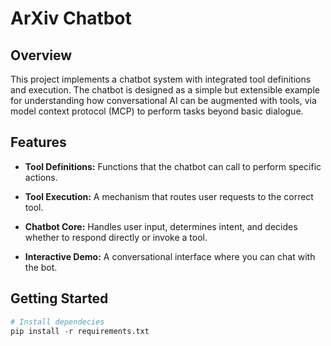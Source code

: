 # ArXiv Chatbot

## Overview

This project implements a chatbot system with integrated tool definitions and execution.
The chatbot is designed as a simple but extensible example for understanding how conversational AI can be augmented with tools, via model context protocol (MCP) to perform tasks beyond basic dialogue.

## Features

* **Tool Definitions:** Functions that the chatbot can call to perform specific actions.

* **Tool Execution:** A mechanism that routes user requests to the correct tool.

* **Chatbot Core:** Handles user input, determines intent, and decides whether to respond directly or invoke a tool.

* **Interactive Demo:** A conversational interface where you can chat with the bot.


## Getting Started

```python
# Install dependecies
pip install -r requirements.txt

```

